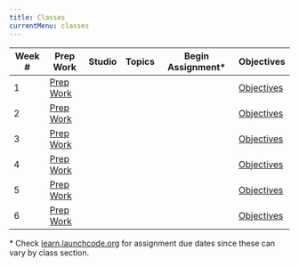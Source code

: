 ```yaml
---
title: Classes
currentMenu: classes
---
```


Week # | Prep Work | Studio | Topics | Begin Assignment\* | Objectives
-------|-----------|--------|--------|--------------------|------------
1 | [Prep Work](../class-prep/1/) | | | | [Objectives](../objectives/#week-1)
2 | [Prep Work](../class-prep/2/) | | | | [Objectives](../objectives/#week-2)
3 | [Prep Work](../class-prep/3/) | | | | [Objectives](../objectives/#week-3)
4 | [Prep Work](../class-prep/4/) | | | | [Objectives](../objectives/#week-4)
5 | [Prep Work](../class-prep/5/) | | | | [Objectives](../objectives/#week-5)
6 | [Prep Work](../class-prep/6/) | | | | [Objectives](../objectives/#week-6)

\* Check [learn.launchcode.org](https://learn.launchcode.org) for assignment due dates since these can vary by class section.
